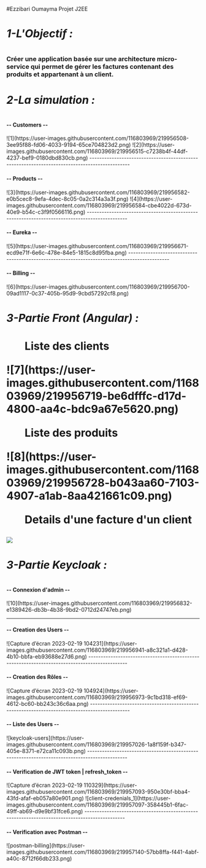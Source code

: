 #Ezzibari Oumayma Projet J2EE
<h1><i>1-L'Objectif :</i><h1>
<h3>Créer une application basée sur une architecture micro-service qui permet de gérer les factures contenant des produits et appartenant à un client.</h3>

<h1><i>2-La simulation :</i><h1>
<h4>-- Customers -- </h4>
![1](https://user-images.githubusercontent.com/116803969/219956508-3ee95f88-fd06-4033-9194-65ce704823d2.png)
![2](https://user-images.githubusercontent.com/116803969/219956515-c7238b4f-44df-4237-bef9-0180dbd830cb.png)
----------------------------------------------------------------------------------------------
<h4>-- Products -- </h4>
![3](https://user-images.githubusercontent.com/116803969/219956582-e0b5cec8-9efa-4dec-8c05-0a2c314a3a3f.png)
![4](https://user-images.githubusercontent.com/116803969/219956584-cbe4022d-673d-40e9-b54c-c3f9f0566116.png)
----------------------------------------------------------------------------------------------
<h4>-- Eureka -- </h4>
![5](https://user-images.githubusercontent.com/116803969/219956671-ecd9e71f-6e6c-478e-84e5-1815c8d95fba.png)
----------------------------------------------------------------------------------------------
<h4>-- Billing -- </h4>
![6](https://user-images.githubusercontent.com/116803969/219956700-09ad1117-0c37-405b-95d9-9cbd57292cf8.png)

<h1><i>3-Partie Front (Angular) :</i><h1>
<ul>Liste des clients</ul>
![7](https://user-images.githubusercontent.com/116803969/219956719-be6dfffc-d17d-4800-aa4c-bdc9a67e5620.png)
<ul>Liste des produits</ul>
![8](https://user-images.githubusercontent.com/116803969/219956728-b043aa60-7103-4907-a1ab-8aa421661c09.png)
<ul>Details d'une facture d'un client</ul>
<img src="https://user-images.githubusercontent.com/80590096/209116954-7f01aac1-d872-4d83-81c8-b20a14ce40eb.PNG">

<h1><i>3-Partie Keycloak :</i><h1>
<h4>-- Connexion d'admin -- </h4>
 ![10](https://user-images.githubusercontent.com/116803969/219956832-e1389426-db3b-4b38-9bd2-0712d24747eb.png)

----------------------------------------------------------------------------------------------
<h4>-- Creation des Users -- </h4>
![Capture d’écran 2023-02-19 104231](https://user-images.githubusercontent.com/116803969/219956941-a8c321a1-d428-4b10-bbfa-eb93688e27d6.png)
----------------------------------------------------------------------------------------------
<h4>-- Creation des Rôles -- </h4>
![Capture d’écran 2023-02-19 104924](https://user-images.githubusercontent.com/116803969/219956973-9c1bd318-ef69-4612-bc60-bb243c36c6aa.png)
----------------------------------------------------------------------------------------------
<h4>-- Liste des Users -- </h4>
![keycloak-users](https://user-images.githubusercontent.com/116803969/219957026-1a8f159f-b347-405e-8371-e72ca11c093b.png)
----------------------------------------------------------------------------------------------
<h4>-- Verification de JWT token | refresh_token -- </h4>
![Capture d’écran 2023-02-19 110329](https://user-images.githubusercontent.com/116803969/219957093-950e30bf-bba4-43fd-afaf-eb057a80e901.png)
![client-credenials_1](https://user-images.githubusercontent.com/116803969/219957097-358445b1-6fac-49ff-ab69-d9e9bf31fce6.png)
----------------------------------------------------------------------------------------------
<h4>-- Verification avec Postman -- </h4>
![postman-billing](https://user-images.githubusercontent.com/116803969/219957140-57bb8ffa-f441-4abf-a40c-8712f66db233.png)

